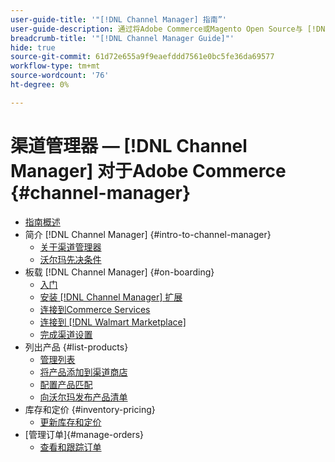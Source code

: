 ```yaml
---
user-guide-title: '"[!DNL Channel Manager] 指南”'
user-guide-description: 通过将Adobe Commerce或Magento Open Source与 [!DNL Walmart Marketplace Seller Central] 帐户。
breadcrumb-title: '"[!DNL Channel Manager Guide]"'
hide: true
source-git-commit: 61d72e655a9f9eaefddd7561e0bc5fe36da69577
workflow-type: tm+mt
source-wordcount: '76'
ht-degree: 0%

---
```



# 渠道管理器 —  [!DNL Channel Manager] 对于Adobe Commerce {#channel-manager}

- [指南概述](guide-overview.md)
- 简介 [!DNL Channel Manager] {#intro-to-channel-manager}
   - [关于渠道管理器](overview.md)
   - [沃尔玛先决条件](walmart-prerequisites.md)
- 板载 [!DNL Channel Manager] {#on-boarding}
   - [入门](onboard.md)
   - [安装 [!DNL Channel Manager] 扩展](install.md)
   - [连接到Commerce Services](connect.md)
   - [连接到 [!DNL Walmart Marketplace]](connect-marketplace.md)
   - [完成渠道设置](complete-store-setup.md)
- 列出产品 {#list-products}
   - [管理列表](manage-listings.md)
   - [将产品添加到渠道商店](add-products-to-connected-channel.md)
   - [配置产品匹配](map-product-attributes-for-matching.md)
   - [向沃尔玛发布产品清单](publish-listings-to-marketplace.md)
- 库存和定价 {#inventory-pricing}
   - [更新库存和定价](inventory-and-price-updates.md)
- [管理订单]{#manage-orders}
   - [查看和跟踪订单](manage-orders.md)


